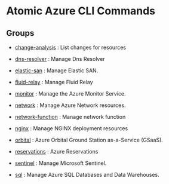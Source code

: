 # Atomic Azure CLI Commands

## Groups

- [change-analysis](/Commands/change-analysis/readme.md)
: List changes for resources

- [dns-resolver](/Commands/dns-resolver/readme.md)
: Manage Dns Resolver

- [elastic-san](/Commands/elastic-san/readme.md)
: Manage Elastic SAN.

- [fluid-relay](/Commands/fluid-relay/readme.md)
: Manage Fluid Relay

- [monitor](/Commands/monitor/readme.md)
: Manage the Azure Monitor Service.

- [network](/Commands/network/readme.md)
: Manage Azure Network resources.

- [network-function](/Commands/network-function/readme.md)
: Manage network function

- [nginx](/Commands/nginx/readme.md)
: Manage NGINX deployment resources

- [orbital](/Commands/orbital/readme.md)
: Azure Orbital Ground Station as-a-Service (GSaaS).

- [reservations](/Commands/reservations/readme.md)
: Azure Reservations

- [sentinel](/Commands/sentinel/readme.md)
: Manage Microsoft Sentinel.

- [sql](/Commands/sql/readme.md)
: Manage Azure SQL Databases and Data Warehouses.
